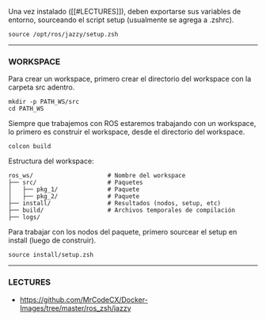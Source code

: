 Una vez instalado ([[#LECTURES]]), deben exportarse sus variables de entorno, sourceando el script setup (usualmente se agrega a .zshrc).

```
source /opt/ros/jazzy/setup.zsh
```

---
### WORKSPACE
Para crear un workspace, primero crear el directorio del workspace con la carpeta src adentro.

```
mkdir -p PATH_WS/src
cd PATH_WS
```

Siempre que trabajemos con ROS estaremos trabajando con un workspace, lo primero es construir el workspace, desde el directorio del workspace.

```
colcon build
```

Estructura del workspace:

```
ros_ws/                     # Nombre del workspace
├── src/                    # Paquetes
│   ├── pkg_1/              # Paquete
│   ├── pkg_2/              # Paquete
├── install/                # Resultados (nodos, setup, etc)
├── build/                  # Archivos temporales de compilación
├── logs/
```

Para trabajar con los nodos del paquete, primero sourcear el setup en install (luego de construir).

```
source install/setup.zsh
```

---
### LECTURES
- https://github.com/MrCodeCX/Docker-Images/tree/master/ros_zsh/jazzy